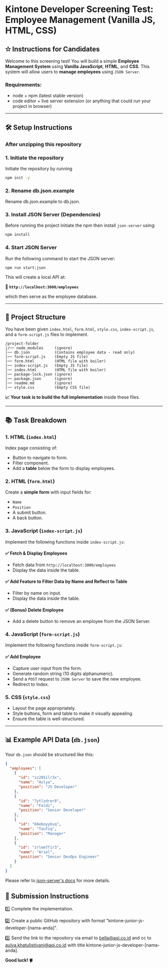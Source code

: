 # **Kintone Developer Screening Test: Employee Management (Vanilla JS, HTML, CSS)**

## **✫ Instructions for Candidates**

Welcome to this screening test! You will build a simple **Employee Management System** using **Vanilla JavaScript**, **HTML**, and **CSS**. This system will allow users to **manage employees** using `JSON Server`.

### Requirements:

- node + npm (latest stable version)
- code editor + live server extension (or anything that could run your project in browser)

---

## **🛠 Setup Instructions**

### After unzipping this repository

### **1. Initiate the repository**

Initiate the repository by running

```sh
npm init -y
```

### **2. Rename db.json.example**

Rename db.json.example to db.json.

### **3. Install JSON Server (Dependencies)**

Before running the project initiate the npm then install `json-server` using:

```sh
npm install
```

### **4. Start JSON Server**

Run the following command to start the JSON server:

```sh
npm run start:json
```

This will create a local API at:

**🔗 `http://localhost:3000/employees`**

which then serve as the employee database.

---

## **📁 Project Structure**

You have been given `index.html`, `form.html`, `style.css`, `index-script.js`, and a `form-script.js` files to implement.

```
/project-folder
|/── node_modules     (ignore)
│── db.json           (Contains employee data - read only)
|── form-script.js    (Empty JS file)
|── form.html         (HTML file with boiler)
|── index-script.js   (Empty JS file)
│── index.html        (HTML file with boiler)
│── package-lock.json (ignore)
│── package.json      (ignore)
│── readme.md         (ignore)
│── style.css         (Empty CSS file)
```

**📈 Your task is to build the full implementation** inside these files.

---

## **📚 Task Breakdown**

### **1. HTML (`index.html`)**

Index page consisting of:

- Button to navigate to form.
- Filter component.
- Add a **table** below the form to display employees.

### **2. HTML (`form.html`)**

Create a **simple form** with input fields for:

- `Name`
- `Position`
- A submit button.
- A back button.

### **3. JavaScript (`index-script.js`)**

Implement the following functions inside `index-script.js`:

#### ✅ **Fetch & Display Employees**

- Fetch data from `http://localhost:3000/employees`
- Display the data inside the table.

#### ✅ **Add Feature to Filter Data by Name and Reflect to Table**

- Filter by name on input.
- Display the data inside the table.

#### ✅ **(Bonus) Delete Employee**

- Add a delete button to remove an employee from the JSON Server.

### **4. JavaScript (`form-script.js`)**

Implement the following functions inside `form-script.js`:

#### ✅ **Add Employee**

- Capture user input from the form.
- Generate random string (10 digits alphanumeric).
- Send a `POST` request to `JSON Server` to save the new employee.
- Redirect to Index.

### **5. CSS (`style.css`)**

- Layout the page appropriately.
- Style buttons, form and table to make it visually appealing.
- Ensure the table is well-structured.

---

## **📊 Example API Data (`db.json`)**

Your `db.json` should be structured like this:

```json
{
  "employees": [
    {
      "id": "sz285ilr3x",
      "name": "Aulya",
      "position": "JS Developer"
    },
    {
      "id": "7ytlzdrer8",
      "name": "Faldi",
      "position": "Senior Developer"
    },
    {
      "id": "60eboyybvq",
      "name": "Taufiq",
      "position": "Manager"
    },
    {
      "id": "zrlem7fir3",
      "name": "Ariel",
      "position": "Senior DevOps Engineer"
    }
  ]
}
```

Please refer to [json-server's docs](https://www.npmjs.com/package/json-server) for more details.

## **📄 Submission Instructions**

1️⃣ Complete the implementation.

2️⃣ Create a public GitHub repository with format "kintone-junior-js-developer-[nama-anda]".

3️⃣ Send the link to the repository via email to bella@aqi.co.id and cc to aulya.khatulistivani@aqi.co.id with title kintone-junior-js-developer-[nama-anda].

**Good luck! 🍀**
